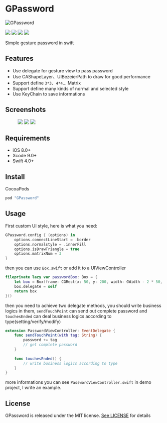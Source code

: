 # GPassword

![GPassword](https://github.com/hackjie/GPassword/blob/master/Resources/GPassword.png)

[![](https://travis-ci.org/hackjie/GPassword.svg?branch=master)](https://travis-ci.org/hackjie/GPassword)
![](https://img.shields.io/badge/language-swift-orange.svg)
![](https://img.shields.io/badge/platform-ios-lightgrey.svg)
![](https://img.shields.io/badge/license-MIT-000000.svg)

Simple gesture password in swift

## Features

* Use delegate for gesture view to pass password
* Use CAShapeLayer、UIBezeierPath to draw for good performance
* Support define `3*3`、`4*4`... Matrix
* Support define many kinds of normal and selected style
* Use KeyChain to save informations

## Screenshots

<figure class="third">
    <img src="https://github.com/hackjie/GPassword/blob/master/Resources/first.gif" />
    <img src="https://github.com/hackjie/GPassword/blob/master/Resources/second.gif" />
    <img src="https://github.com/hackjie/GPassword/blob/master/Resources/third.gif" />
</figure>

## Requirements

* iOS 8.0+
* Xcode 9.0+
* Swift 4.0+

## Install

CocoaPods

```swift
pod "GPassword"
```

## Usage

First custom UI style, here is what you need:

```swift
GPassword.config { (options) in
    options.connectLineStart = .border
    options.normalstyle = .innerFill
    options.isDrawTriangle = true
    options.matrixNum = 3
}
```

then you can use `Box.swift` or add it to a UIViewController

```swift
fileprivate lazy var passwordBox: Box = {
    let box = Box(frame: CGRect(x: 50, y: 200, width: GWidth - 2 * 50, height: 400))
    box.delegate = self
    return box
}()
```

then you need to achieve two delegate methods, you should write business logics in them, `sendTouchPoint` can send out complete password and `touchesEnded` can deal business logics according to type(setting/verify/modify) 

```swift
extension PasswordViewController: EventDelegate {
    func sendTouchPoint(with tag: String) {
        password += tag
        // get complete password
    }
    
    func touchesEnded() {
        // write business logics according to type
    }
}
```

more informations you can see `PasswordViewController.swift` in demo project, I write an example.

## License

GPassword is released under the MIT license. [See LICENSE](https://github.com/hackjie/GPassword/blob/master/LICENSE) for details



